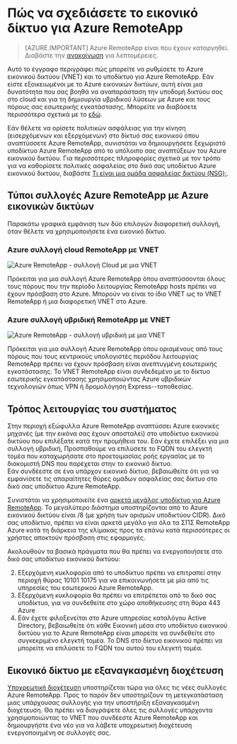 <properties
    pageTitle="Πώς να σχεδιάσετε εικονικού δικτύου σας για μια συλλογή Azure RemoteApp | Microsoft Azure"
    description="Μάθετε πώς να σχεδιάσετε εικονικού δικτύου σας για μια συλλογή Azure RemoteApp."
    services="remoteapp"
    documentationCenter="" 
    authors="mghosh1616"
    manager="mbaldwin" />

<tags
    ms.service="remoteapp"
    ms.workload="compute"
    ms.tgt_pltfrm="na"
    ms.devlang="na"
    ms.topic="article"
    ms.date="08/15/2016"
    ms.author="elizapo" />

# <a name="how-to-plan-your-virtual-network-for-azure-remoteapp"></a>Πώς να σχεδιάσετε το εικονικό δίκτυο για Azure RemoteApp

> [AZURE.IMPORTANT]
> Azure RemoteApp είναι που έχουν καταργηθεί. Διαβάστε την [ανακοίνωση](https://go.microsoft.com/fwlink/?linkid=821148) για λεπτομέρειες.

Αυτό το έγγραφο περιγράφει πώς μπορείτε να ρυθμίσετε το Azure εικονικού δικτύου (VNET) και το υποδίκτυο για Azure RemoteApp. Εάν είστε εξοικειωμένοι με το Azure εικονικών δικτύων, αυτή είναι μια δυνατότητα που σας βοηθά να αναπαράσταση την υποδομή δικτύου σας στο cloud και για τη δημιουργία υβριδικού λύσεων με Azure και τους πόρους σας εσωτερικής εγκατάστασης. Μπορείτε να διαβάσετε περισσότερα σχετικά με το [εδώ](../virtual-network/virtual-networks-overview.md).

Εάν θέλετε να ορίσετε πολιτικών ασφάλειας για την κίνηση (εισερχόμενων και εξερχόμενων) στο δίκτυό σας εικονικού όπου αναπτύσσετε Azure RemoteApp, συνιστάται να δημιουργήσετε ξεχωριστό υποδίκτυο Azure RemoteApp από το υπόλοιπο σας αναπτύξεων του Azure εικονικού δικτύου. Για περισσότερες πληροφορίες σχετικά με τον τρόπο για να καθορίσετε πολιτικές ασφαλείας στο δικό σας υποδίκτυο Azure εικονικού δικτύου, διαβάστε [Τι είναι μια ομάδα ασφαλείας δικτύου (NSG);](../virtual-network/virtual-networks-nsg.md).

## <a name="types-of-azure-remoteapp-collections-with-azure-virtual-networks"></a>Τύποι συλλογές Azure RemoteApp με Azure εικονικών δικτύων

Παρακάτω γραφικά εμφάνιση των δύο επιλογών διαφορετική συλλογή, όταν θέλετε να χρησιμοποιήσετε ένα εικονικό δίκτυο.

### <a name="azure-remoteapp-cloud-collection-with-vnet"></a>Azure συλλογή cloud RemoteApp με VNET

 ![Azure RemoteApp - συλλογή Cloud με μια VNET](./media/remoteapp-planvpn/ra-cloudvpn.png)

Πρόκειται για μια συλλογή Azure RemoteApp όπου αναπτύσσονται όλους τους πόρους που την περίοδο λειτουργίας RemoteApp hosts πρέπει να έχουν πρόσβαση στο Azure. Μπορούν να είναι το ίδιο VNET ως το VNET RemoteApp ή μια διαφορετική VNET στο Azure.

### <a name="azure-remoteapp-hybrid-collection-with-vnet"></a>Azure συλλογή υβριδική RemoteApp με VNET

![Azure RemoteApp - συλλογή υβριδική με μια VNET](./media/remoteapp-planvpn/ra-hybridvpn.png)

Πρόκειται για μια συλλογή Azure RemoteApp όπου ορισμένους από τους πόρους που τους κεντρικούς υπολογιστές περιόδου λειτουργίας RemoteApp πρέπει να έχουν πρόσβαση είναι ανεπτυγμένη εσωτερικής εγκατάστασης. Το VNET RemoteApp είναι συνδεδεμένο με το δίκτυο εσωτερικής εγκατάστασης χρησιμοποιώντας Azure υβριδικών τεχνολογιών όπως VPN ή δρομολόγηση Express--τοποθεσίας.


## <a name="how-the-system-works"></a>Τρόπος λειτουργίας του συστήματος

Στην περιοχή εξώφυλλα Azure RemoteApp αναπτύσσει Azure εικονικές μηχανές (με την εικόνα σας έχουν αποσταλεί) στο υποδίκτυο εικονικού δικτύου που επιλέξατε κατά την προμήθεια του. Εάν έχετε επιλέξει για μια συλλογή υβριδική, Προσπαθούμε να επιλύσετε το FQDN του ελεγκτή τομέα που καταχωρήσατε στο προετοιμασίας ροής εργασίας με το διακομιστή DNS που παρέχεται στην το εικονικό δίκτυο.  
Εάν συνδέεστε σε ένα υπάρχον εικονικό δίκτυο, βεβαιωθείτε ότι για να εμφανίσετε τις απαραίτητες θύρες ομάδων ασφαλείας σας δίκτυο στο δικό σας υποδίκτυο Azure RemoteApp. 

Συνιστάται να χρησιμοποιείτε ένα [αρκετά μεγάλος υποδίκτυο για Azure RemoteApp](remoteapp-vnetsizing.md). Το μεγαλύτερο διάστημα υποστηρίζονται από το Azure εικονικού δικτύου είναι /8 (με χρήση των ορισμών υποδικτύου CIDR). Δικό σας υποδίκτυο, πρέπει να είναι αρκετά μεγάλο για όλα τα ΣΠΣ RemoteApp Azure κατά τη διάρκεια της κλίμακας προς τα επάνω κατά περισσότερες οι χρήστες αποκτούν πρόσβαση στις εφαρμογές. 

Ακολουθούν τα βασικά πράγματα που θα πρέπει να ενεργοποιήσετε στο δικό σας υποδίκτυο εικονικού δικτύου: 

2.  Εξερχόμενη κυκλοφορία από το υποδίκτυο πρέπει να επιτραπεί στην περιοχή θύρας 10101 10175 για να επικοινωνήσετε με μία από τις υπηρεσίες του εσωτερικού Azure RemoteApp.
3.  Εξερχόμενη κυκλοφορία θα πρέπει να επιτρέπεται από το δικό σας υποδίκτυο, για να συνδεθείτε στο χώρο αποθήκευσης στη θύρα 443 Azure
4.  Εάν έχετε φιλοξενείται στο Azure υπηρεσίας καταλόγου Active Directory, βεβαιωθείτε ότι κάθε Εικονική μέσα στο υποδίκτυο εικονικού δικτύου για το Azure RemoteApp είναι μπορείτε να συνδεθείτε στο συγκεκριμένο ελεγκτή τομέα. Το DNS στο δίκτυο εικονικού πρέπει να μπορείτε να επιλύσετε το FQDN του αυτού του ελεγκτή τομέα.


## <a name="virtual-network-with-forced-tunneling"></a>Εικονικό δίκτυο με εξαναγκασμένη διοχέτευση

[Υποχρεωτική διοχέτευση](../vpn-gateway/vpn-gateway-about-forced-tunneling.md) υποστηρίζεται τώρα για όλες τις νέες συλλογές Azure RemoteApp. Προς το παρόν δεν υποστηρίζουν τη μετεγκατάσταση μιας υπάρχουσας συλλογής για την υποστήριξη εξαναγκασμένη διοχέτευση.  Θα πρέπει να διαγράψετε όλες τις συλλογές υπάρχοντα χρησιμοποιώντας το VNET που συνδέεστε Azure RemoteApp και δημιουργήστε ένα νέο για να λάβετε υποχρεωτική διοχέτευση ενεργοποιημένη σε συλλογές σας. 
